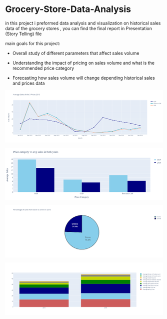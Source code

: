 # Grocery-Store-Data-Analysis
in this project i preformed data analysis and visualization on historical sales data of the grocery stores , you can find the final report in Presentation (Story Telling) file

main goals for this project:

- Overall study of different parameters that affect sales volume

- Understanding the impact of pricing on sales volume and what is the recommended price category

- Forecasting how sales volume will change depending historical sales and prices data

![alt text](https://github.com/Mazen72/Grocery-Store-Data-Analysis/blob/main/imgs/newplot%20(6).png?raw=true)



![alt text](https://github.com/Mazen72/Grocery-Store-Data-Analysis/blob/main/imgs/newplot%20(7).png?raw=true)



![alt text](https://github.com/Mazen72/Grocery-Store-Data-Analysis/blob/main/imgs/newplot%20(8).png?raw=true)



![alt text](https://github.com/Mazen72/Grocery-Store-Data-Analysis/blob/main/imgs/newplot%20(9).png?raw=true)

 
 
